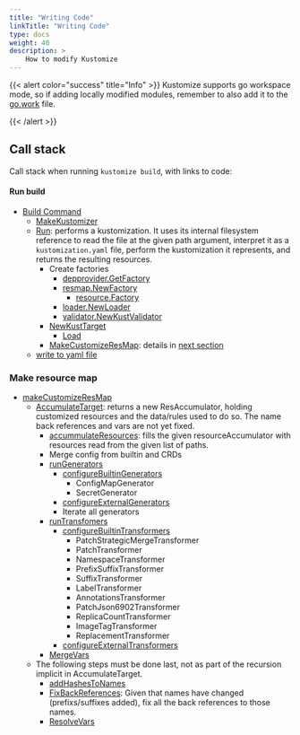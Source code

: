```yaml
---
title: "Writing Code"
linkTitle: "Writing Code"
type: docs
weight: 40
description: >
    How to modify Kustomize
---
```


{{< alert color="success" title="Info" >}}
Kustomize supports go workspace mode, so if adding locally modified modules, remember to also add it to the [go.work](https://github.com/kubernetes-sigs/kustomize/blob/master/go.work) file.

{{< /alert >}}

## Call stack
Call stack when running `kustomize build`, with links to code:

#### Run build

* [Build Command](https://github.com/kubernetes-sigs/kustomize/blob/master/kustomize/commands/build/build.go#L65)
  * [MakeKustomizer](https://github.com/kubernetes-sigs/kustomize/blob/master/api/krusty/kustomizer.go#L36)
  * [Run](https://github.com/kubernetes-sigs/kustomize/blob/master/api/krusty/kustomizer.go#L53): performs a kustomization. It uses its internal filesystem reference to read the file at the given path argument, interpret it as a `kustomization.yaml` file, perform the kustomization it represents, and returns the resulting resources.
    * Create factories
      * [depprovider.GetFactory](https://github.com/kubernetes-sigs/kustomize/blob/master/api/provider/depprovider.go#L36)
      * [resmap.NewFactory](https://github.com/kubernetes-sigs/kustomize/blob/master/api/resmap/factory.go#L22)
        * [resource.Factory](https://github.com/kubernetes-sigs/kustomize/blob/master/api/resource/factory.go#L23)
      * [loader.NewLoader](https://github.com/kubernetes-sigs/kustomize/blob/master/api/loader/loader.go)
      * [validator.NewKustValidator](https://github.com/kubernetes-sigs/kustomize/blob/c7d78970fb86782dbdded3a93944b774f826071f/api/k8sdeps/validator/validators.go#L23)
    * [NewKustTarget](https://github.com/kubernetes-sigs/kustomize/blob/master/api/internal/target/kusttarget.go#L42)
      * [Load](https://github.com/kubernetes-sigs/kustomize/blob/master/api/internal/target/kusttarget.go#L58)
    * [MakeCustomizeResMap](https://github.com/kubernetes-sigs/kustomize/blob/master/api/internal/target/kusttarget.go#L117): details in [next section](#make-resource-map)
  * [write to yaml file](https://github.com/kubernetes-sigs/kustomize/blob/master/kustomize/commands/build/build.go#L89-#L97)

### Make resource map

* [makeCustomizeResMap](https://github.com/kubernetes-sigs/kustomize/blob/master/api/internal/target/kusttarget.go#L121)
  * [AccumulateTarget](https://github.com/kubernetes-sigs/kustomize/blob/master/api/internal/target/kusttarget.go#L179): returns a new ResAccumulator, holding customized resources and the data/rules used to do so. The name back references and vars are not yet fixed.
    * [accummulateResources](https://github.com/kubernetes-sigs/kustomize/blob/master/api/internal/target/kusttarget.go#L404): fills the given resourceAccumulator with resources read from the given list of paths.
    * Merge config from builtin and CRDs
    * [runGenerators](https://github.com/kubernetes-sigs/kustomize/blob/master/api/internal/target/kusttarget.go#L253)
      * [configureBuiltinGenerators](https://github.com/kubernetes-sigs/kustomize/blob/master/api/internal/target/kusttarget_configplugin.go#L34)
        * ConfigMapGenerator
        * SecretGenerator
      * [configureExternalGenerators](https://github.com/kubernetes-sigs/kustomize/blob/master/api/internal/target/kusttarget.go#L286)
      * Iterate all generators
    * [runTransfomers](https://github.com/kubernetes-sigs/kustomize/blob/master/api/internal/target/kusttarget.go#L317)
      * [configureBuiltinTransformers](https://github.com/kubernetes-sigs/kustomize/blob/master/api/internal/target/kusttarget_configplugin.go#L69)
        * PatchStrategicMergeTransformer
        * PatchTransformer
        * NamespaceTransformer
        * PrefixSuffixTransformer
        * SuffixTransformer
        * LabelTransformer
        * AnnotationsTransformer
        * PatchJson6902Transformer
        * ReplicaCountTransformer
        * ImageTagTransformer
        * ReplacementTransformer
      * [configureExternalTransformers](https://github.com/kubernetes-sigs/kustomize/blob/master/api/internal/target/kusttarget.go#L333)
    * [MergeVars](https://github.com/kubernetes-sigs/kustomize/blob/master/api/internal/accumulator/resaccumulator.go#L71)
  * The following steps must be done last, not as part of the recursion implicit in AccumulateTarget.
    * [addHashesToNames](https://github.com/kubernetes-sigs/kustomize/blob/2f2ba40876b3b6c5b33281e8dee503010a1bc537/api/internal/target/kusttarget.go#L156)
    * [FixBackReferences](https://github.com/kubernetes-sigs/kustomize/blob/2f2ba40876b3b6c5b33281e8dee503010a1bc537/api/internal/accumulator/resaccumulator.go#L163): Given that names have changed (prefixs/suffixes added), fix all the back references to those names.
    * [ResolveVars](https://github.com/kubernetes-sigs/kustomize/blob/2f2ba40876b3b6c5b33281e8dee503010a1bc537/api/internal/accumulator/resaccumulator.go#L144)
